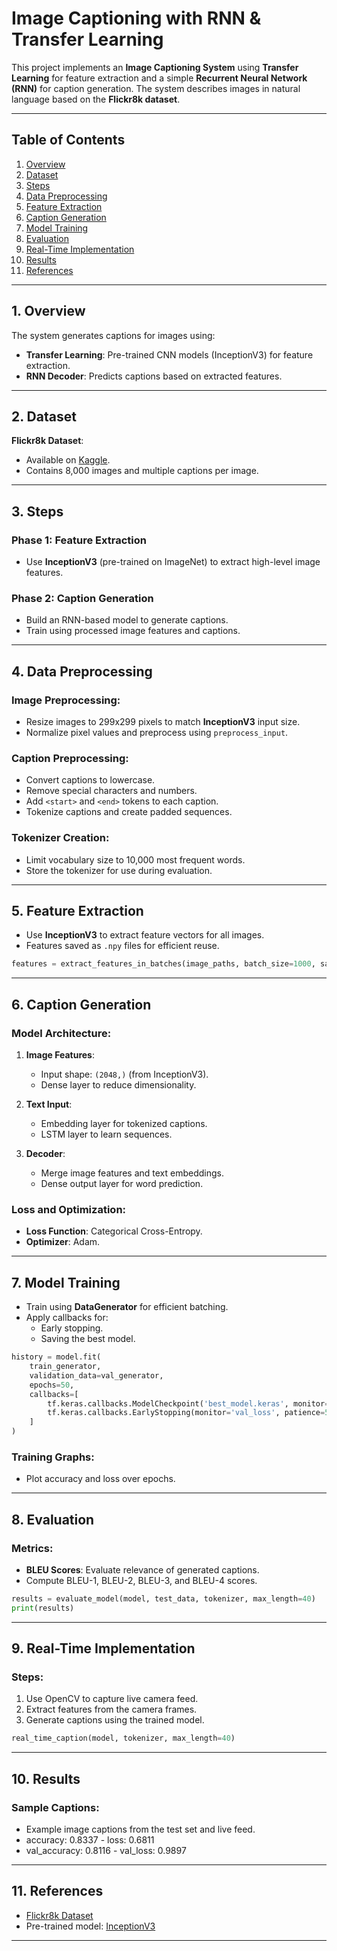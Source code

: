 
# Image Captioning with RNN & Transfer Learning

This project implements an **Image Captioning System** using **Transfer Learning** for feature extraction and a simple **Recurrent Neural Network (RNN)** for caption generation. The system describes images in natural language based on the **Flickr8k dataset**.

---

## Table of Contents
1. [Overview](#overview)
2. [Dataset](#dataset)
3. [Steps](#steps)
4. [Data Preprocessing](#data-preprocessing)
5. [Feature Extraction](#feature-extraction)
6. [Caption Generation](#caption-generation)
7. [Model Training](#model-training)
8. [Evaluation](#evaluation)
9. [Real-Time Implementation](#real-time-implementation)
10. [Results](#results)
11. [References](#references)

---

## 1. Overview
The system generates captions for images using:
- **Transfer Learning**: Pre-trained CNN models (InceptionV3) for feature extraction.
- **RNN Decoder**: Predicts captions based on extracted features.

---

## 2. Dataset
**Flickr8k Dataset**:
- Available on [Kaggle](https://www.kaggle.com/datasets/adityajn105/flickr8k).
- Contains 8,000 images and multiple captions per image.

---

## 3. Steps
### Phase 1: Feature Extraction
- Use **InceptionV3** (pre-trained on ImageNet) to extract high-level image features.

### Phase 2: Caption Generation
- Build an RNN-based model to generate captions.
- Train using processed image features and captions.

---

## 4. Data Preprocessing
### Image Preprocessing:
- Resize images to 299x299 pixels to match **InceptionV3** input size.
- Normalize pixel values and preprocess using `preprocess_input`.

### Caption Preprocessing:
- Convert captions to lowercase.
- Remove special characters and numbers.
- Add `<start>` and `<end>` tokens to each caption.
- Tokenize captions and create padded sequences.

### Tokenizer Creation:
- Limit vocabulary size to 10,000 most frequent words.
- Store the tokenizer for use during evaluation.

---

## 5. Feature Extraction
- Use **InceptionV3** to extract feature vectors for all images.
- Features saved as `.npy` files for efficient reuse.

```python
features = extract_features_in_batches(image_paths, batch_size=1000, save_path='image_features.npy')
```

---

## 6. Caption Generation
### Model Architecture:
1. **Image Features**:
   - Input shape: `(2048,)` (from InceptionV3).
   - Dense layer to reduce dimensionality.

2. **Text Input**:
   - Embedding layer for tokenized captions.
   - LSTM layer to learn sequences.

3. **Decoder**:
   - Merge image features and text embeddings.
   - Dense output layer for word prediction.

### Loss and Optimization:
- **Loss Function**: Categorical Cross-Entropy.
- **Optimizer**: Adam.

---

## 7. Model Training
- Train using **DataGenerator** for efficient batching.
- Apply callbacks for:
  - Early stopping.
  - Saving the best model.

```python
history = model.fit(
    train_generator,
    validation_data=val_generator,
    epochs=50,
    callbacks=[
        tf.keras.callbacks.ModelCheckpoint('best_model.keras', monitor='val_accuracy', save_best_only=True),
        tf.keras.callbacks.EarlyStopping(monitor='val_loss', patience=5, restore_best_weights=True)
    ]
)
```

### Training Graphs:
- Plot accuracy and loss over epochs.

---

## 8. Evaluation
### Metrics:
- **BLEU Scores**: Evaluate relevance of generated captions.
- Compute BLEU-1, BLEU-2, BLEU-3, and BLEU-4 scores.

```python
results = evaluate_model(model, test_data, tokenizer, max_length=40)
print(results)
```

---

## 9. Real-Time Implementation
### Steps:
1. Use OpenCV to capture live camera feed.
2. Extract features from the camera frames.
3. Generate captions using the trained model.

```python
real_time_caption(model, tokenizer, max_length=40)
```

---

## 10. Results
### Sample Captions:
- Example image captions from the test set and live feed.
- accuracy: 0.8337 - loss: 0.6811
- val_accuracy: 0.8116 - val_loss: 0.9897
---

## 11. References
- [Flickr8k Dataset](https://www.kaggle.com/datasets/adityajn105/flickr8k)
- Pre-trained model: [InceptionV3](https://keras.io/api/applications/inceptionv3/)

---
